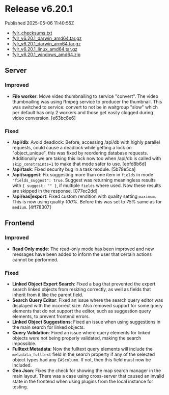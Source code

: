 
# Release v6.20.1

Published 2025-05-06 11:40:55Z

* [fylr_checksums.txt](https://s3.eu-central-1.wasabisys.com/fylr-releases/v6.20.1/fylr_checksums.txt)
* [fylr_v6.20.1_darwin_amd64.tar.gz](https://s3.eu-central-1.wasabisys.com/fylr-releases/v6.20.1/fylr_v6.20.1_darwin_amd64.tar.gz)
* [fylr_v6.20.1_darwin_arm64.tar.gz](https://s3.eu-central-1.wasabisys.com/fylr-releases/v6.20.1/fylr_v6.20.1_darwin_arm64.tar.gz)
* [fylr_v6.20.1_linux_amd64.tar.gz](https://s3.eu-central-1.wasabisys.com/fylr-releases/v6.20.1/fylr_v6.20.1_linux_amd64.tar.gz)
* [fylr_v6.20.1_windows_amd64.zip](https://s3.eu-central-1.wasabisys.com/fylr-releases/v6.20.1/fylr_v6.20.1_windows_amd64.zip)

## Server

### Improved

* **File worker**: Move video thumbnailing to service "convert". The video thumbnailing was using ffmpeg service to producer the thumbnail. This was switched to service: convert to not be in waitgroup "slow" which per default has only 2 workers and those get easily clogged during video conversion. [e63bc8e6]

### Fixed

* **/api/db**: Avoid deadlock: Before, accessing /api/db with highly parallel requests, could cause a deadlock while getting a lock on "object_unique", this was fixed by reordering database requests. Additionally we are taking this lock now too when /api/db is called with `skip_constraints=1` to make that mode safer to use. [ebfd8b6d]
* **/api/task**: Fixed security bug in a task module. [5b78e5ca]
* **/api/suggest**: Fix suggesting more than one item in `fields` in mode `"fields_suggest": true`. Suggest was returning meaningless results with `{ suggest: "" }`, if multiple `fields` where used. Now these results are skipped in the response. [077ec2dd]
* **/api/eas|export**: Fixed custom rendition with quality setting `maximum`. This is now using quality _100%_. Before this was set to _75%_ same as for `medium`. [4ff78307]

## Frontend

### Improved

- **Read Only mode**: The read-only mode has been improved and new messages have been added to inform the user that certain actions cannot be performed.

### Fixed

- **Linked Object Expert Search**: Fixed a bug that prevented the expert search linked objects from resizing correctly, as well as fields that inherit from it like the parent field.
- **Search Query Editor**: Fixed an issue where the search query editor was displayed with the incorrect size. Also removed support for some query elements that do not support the editor, such as suggestion query elements, to prevent frontend errors.
- **Linked Object Suggestions**: Fixed an issue when using suggestions in the main search for linked objects.
- **Query Validation**: Fixed an issue where query elements for linked objects were not being properly validated, making the search impossible.
- **Fulltext Metadata**: Now the fulltext query elements will include the `metadata_fulltext` field in the search property if any of the selected object types had any `EAScolumn`. If not, then this field must now be included.
- **Geo Json**: Fixes the check for showing the map search manager in the main layout. There was a case using cross-server that caused an invalid state in the frontend when using plugins from the local instance for testing.